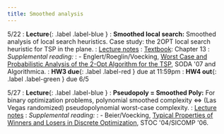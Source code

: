 ```yaml
---
title: Smoothed analysis
---
```


5/22
: **Lecture**{: .label .label-blue }
: **Smoothed local search:** Smoothed analysis of local search heuristics. Case study: the 2OPT local search heuristic for TSP in the plane.
: [Lecture notes](https://vitercik.github.io/bwca/assets/notes/l17.pdf)
: [Textbook](https://searchworks.stanford.edu/view/13773968): Chapter 13
: *Supplemental reading:*
: - Englert/Roeglin/Voecking, [Worst Case and Probabilistic Analysis of the 2-Opt Algorithm for the TSP](https://arxiv.org/abs/2302.06889), SODA '07 and Algorithmica.
: **HW3 due**{: .label .label-red } due at 11:59pm
: **HW4 out**{: .label .label-green } due 6/5

5/27
: **Lecture**{: .label .label-blue }
: **Pseudopoly = Smoothed Poly:** For binary optimization problems, polynomial smoothed complexity <=> (Las Vegas randomized) pseudopolynomial worst-case complexity.
: [Lecture notes](https://vitercik.github.io/bwca/assets/notes/l18.pdf)
: *Supplemental reading:*
: - Beier/Voecking, [Typical Properties of Winners and Losers in Discrete Optimization](https://dl.acm.org/doi/10.1145/1007352.1007409), STOC '04/SICOMP '06.
